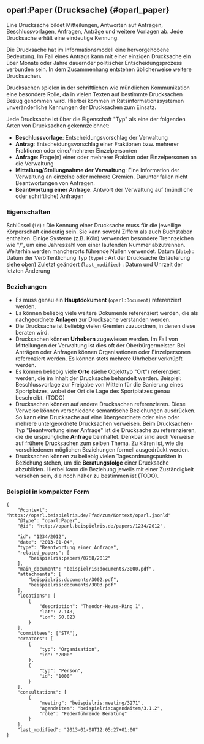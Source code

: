 oparl:Paper (Drucksache)  {#oparl_paper}
-----------------------

Eine Drucksache bildet Mitteilungen, Antworten auf Anfragen, 
Beschlussvorlagen, Anfragen, Anträge und weitere Vorlagen ab. Jede Drucksache 
erhält eine eindeutige Kennung.

Die Drucksache hat im Informationsmodell eine hervorgehobene Bedeutung. Im 
Fall eines Antrags kann mit einer einzigen Drucksache ein über Monate oder 
Jahre dauernder politischer Entscheidungsprozess verbunden sein. In dem 
Zusammenhang entstehen üblicherweise weitere Drucksachen.

Drucksachen spielen in der schriftlichen wie mündlichen Kommunikation eine 
besondere Rolle, da in vielen Texten auf bestimmte Drucksachen Bezug genommen 
wird. Hierbei kommen in Ratsinformationssystemen unveränderliche Kennungen 
der Drucksachen zum Einsatz.

Jede Drucksache ist über die Eigenschaft "Typ" als eine der folgenden Arten 
von Drucksachen gekennzeichnet:

* **Beschlussvorlage**: Entscheidungsvorschlag der Verwaltung
* **Antrag**: Entscheidungsvorschlag einer Fraktionen bzw. mehrerer 
Fraktionen oder einer/mehrerer Einzelperson/en
* **Anfrage**: Frage(n) einer oder mehrerer Fraktion oder Einzelpersonen an 
die Verwaltung
* **Mitteilung/Stellungnahme der Verwaltung**: Eine Information der 
Verwaltung an einzelne oder mehrere Gremien. Darunter fallen nicht 
Beantwortungen von Anfragen.
* **Beantwortung einer Anfrage**: Antwort der Verwaltung auf (mündliche oder 
schriftliche) Anfragen


### Eigenschaften ###

Schlüssel (`id`)
:   Die Kennung einer Drucksache muss für die jeweilige Körperschaft 
    eindeutig sein. Sie kann sowohl Ziffern als auch Buchstaben enthalten. 
    Einige Systeme (z.B. Köln) verwenden besondere Trennzeichen wie "/", um 
    eine Jahreszahl von einer laufenden Nummer abzutrennen. Weiterhin werden 
    mancherorts führende Nullen verwendet.
Datum (`date`)
:   Datum der Veröffentlichung
Typ (`type`)
:   Art der Drucksache (Erläuterung siehe oben)
Zuletzt geändert (`last_modified`)
:   Datum und Uhrzeit der letzten Änderung

### Beziehungen ###
* Es muss genau ein **Hauptdokument** (`oparl:Document`) referenziert 
werden.
* Es können beliebig viele weitere Dokumente referenziert werden, die als 
nachgeordnete **Anlagen** zur Drucksache verstanden werden.
* Die Drucksache ist beliebig vielen Gremien zuzuordnen, in denen diese
beraten wird.
* Drucksachen können **Urhebern** zugewiesen werden. Im Fall von Mitteilungen 
der Verwaltung ist dies oft der Oberbürgermeister. Bei Anträgen oder Anfragen 
können Organisationen oder Einzelpersonen referenziert werden. Es können 
stets mehrere Uhrheber verknüpft werden.
* Es können beliebig viele **Orte** (siehe Objekttyp "Ort") referenziert 
werden, die im Inhalt der Drucksache behandelt werden. Beispiel: 
Beschlussvorlage zur Freigabe von Mitteln für die Sanierung eines 
Sportplatzes, wobei der Ort die Lage des Sportplatzes genau beschreibt.  (TODO)
* Drucksachen können auf andere Drucksachen referenzieren. Diese Verweise 
können verschiedene semantische Beziehungen ausdrücken. So kann eine 
Drucksache auf eine übergeordnete oder eine oder mehrere untergeordnete 
Drucksachen verweisen. Beim Drucksachen-Typ "Beantwortung einer Anfrage" ist 
die Drucksache zu referenzieren, die die ursprüngliche **Anfrage** 
beinhaltet. Denkbar sind auch Verweise auf frühere Drucksachen zum selben 
Thema. Zu klären ist, wie die verschiedenen möglichen Beziehungen formell 
ausgedrückt werden.
* Drucksachen können zu beliebig vielen Tagesordnungspunkten in Beziehung 
stehen, um die **Beratungsfolge** einer Drucksache abzubilden. Hierbei kann 
die Beziehung jeweils mit einer Zuständigkeit versehen sein, die noch 
näher zu bestimmen ist (TODO).

### Beispiel in kompakter Form ###

~~~~~  {#paper_ex1 .json}
{
    "@context": "https://oparl.beispielris.de/Pfad/zum/Kontext/oparl.jsonld"
    "@type": "oparl:Paper",
    "@id": "http://oparl.beispielris.de/papers/1234/2012",
    
    "id": "1234/2012",
    "date": "2013-01-04",
    "type": "Beantwortung einer Anfrage",
    "related_papers": [
        "beispielris:papers/0768/2012"
    ],
    "main_document": "beispielris:documents/3000.pdf",
    "attachments": [
        "beispielris:documents/3002.pdf",
        "beispielris:documents/3003.pdf"
    ],
    "locations": [
    	{
	        "description": "Theodor-Heuss-Ring 1",
	        "lat": 7.148,
	        "lon": 50.023
    	}
    ],
    "committees": ["STA"],
    "creators": [
        {
            "typ": "Organisation",
            "id": "2000"
        },
        {
            "typ": "Person",
            "id": "1000"
        }
    ],
    "consultations": [
        {
            "meeting": "beispielris:meeting/3271",
            "agendaitem": "beispielris:agendaitem/3.1.2",
            "role": "Federführende Beratung"
        }
    ],
    "last_modified": "2013-01-08T12:05:27+01:00"
}
~~~~~


